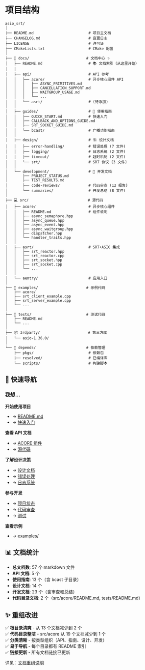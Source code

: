 # 项目结构

```
asio_srt/
│
├── README.md                         # 项目主文档
├── CHANGELOG.md                      # 变更日志
├── LICENSE                           # 许可证
├── CMakeLists.txt                    # CMake 配置
│
├── 📖 docs/                          # 文档中心 ✨
│   ├── README.md                     # 📚 文档索引（从这里开始）
│   │
│   ├── api/                          # API 参考
│   │   ├── acore/                    # 异步核心组件 API
│   │   │   ├── ASYNC_PRIMITIVES.md
│   │   │   ├── CANCELLATION_SUPPORT.md
│   │   │   ├── WAITGROUP_USAGE.md
│   │   │   └── ...
│   │   └── asrt/                     # (待添加)
│   │
│   ├── guides/                       # 📘 使用指南
│   │   ├── QUICK_START.md            # 快速入门
│   │   ├── CALLBACK_AND_OPTIONS_GUIDE.md
│   │   ├── SRT_SOCKET_GUIDE.md
│   │   └── bcast/                    # 广播功能指南
│   │
│   ├── design/                       # 🏗️ 设计文档
│   │   ├── error-handling/           # 错误处理 (7 文件)
│   │   ├── logging/                  # 日志系统 (2 文件)
│   │   ├── timeout/                  # 超时机制 (2 文件)
│   │   └── srt/                      # SRT 协议 (3 文件)
│   │
│   └── development/                  # 🔧 开发文档
│       ├── PROJECT_STATUS.md
│       ├── TEST_RESULTS.md
│       ├── code-reviews/             # 代码审查 (12 报告)
│       └── summaries/                # 开发总结 (8 文件)
│
├── 💻 src/                           # 源代码
│   ├── acore/                        # 异步核心组件
│   │   ├── README.md                 # 组件说明
│   │   ├── async_semaphore.hpp
│   │   ├── async_queue.hpp
│   │   ├── async_event.hpp
│   │   ├── async_waitgroup.hpp
│   │   ├── dispatcher.hpp
│   │   └── handler_traits.hpp
│   │
│   ├── asrt/                         # SRT+ASIO 集成
│   │   ├── srt_reactor.hpp
│   │   ├── srt_reactor.cpp
│   │   ├── srt_socket.hpp
│   │   ├── srt_socket.cpp
│   │   └── ...
│   │
│   └── aentry/                       # 应用入口
│
├── 📝 examples/                      # 示例代码
│   ├── acore/
│   ├── srt_client_example.cpp
│   ├── srt_server_example.cpp
│   └── ...
│
├── 🧪 tests/                         # 测试代码
│   ├── README.md
│   └── ...
│
├── 📦 3rdparty/                      # 第三方库
│   └── asio-1.36.0/
│
└── 🔨 depends/                       # 依赖管理
    ├── pkgs/                         # 依赖包
    ├── resolved/                     # 已编译库
    └── scripts/                      # 构建脚本
```

## 🚀 快速导航

### 我想...

**开始使用项目**
- → [README.md](README.md)
- → [快速入门](docs/guides/QUICK_START.md)

**查看 API 文档**
- → [ACORE 组件](docs/api/acore/)
- → [源代码](src/acore/)

**了解设计决策**
- → [设计文档](docs/design/)
- → [错误处理](docs/design/error-handling/)
- → [日志系统](docs/design/logging/)

**参与开发**
- → [项目状态](docs/development/PROJECT_STATUS.md)
- → [代码审查](docs/development/code-reviews/)
- → [测试](tests/)

**查看示例**
- → [examples/](examples/)

## 📊 文档统计

- **总文档数**: 57 个 markdown 文件
- **API 文档**: 5 个
- **使用指南**: 13 个（含 bcast 子目录）
- **设计文档**: 14 个
- **开发文档**: 23 个（含审查和总结）
- **代码目录文档**: 2 个（src/acore/README.md, tests/README.md）

## ✨ 重组改进

✅ **根目录清爽** - 从 13 个文档减少到 2 个  
✅ **代码目录整洁** - src/acore 从 19 个文档减少到 1 个  
✅ **分类清晰** - 按类型组织（API、指南、设计、开发）  
✅ **易于导航** - 每个目录都有 README 索引  
✅ **链接更新** - 所有文档链接已更新  

详见：[文档重组说明](docs/DOCUMENTATION_REORGANIZATION.md)
